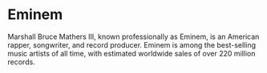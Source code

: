 # Eminem 

Marshall Bruce Mathers III, known professionally as Eminem, is an American rapper, songwriter, and record producer. Eminem is among the best-selling music artists of all time, with estimated worldwide sales of over 220 million records.